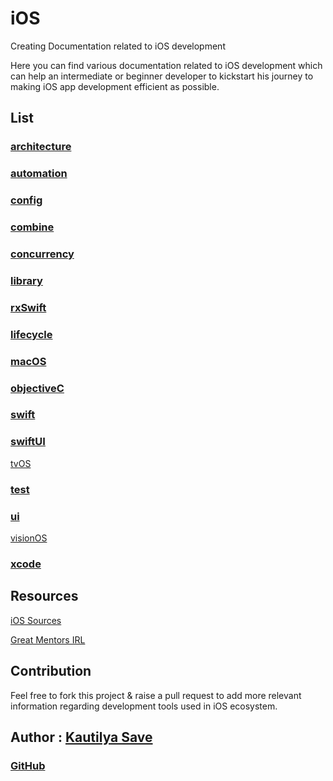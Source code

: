 # iOS

Creating Documentation related to iOS development

Here you can find various documentation related to iOS development which can help an intermediate or beginner developer to kickstart his journey to making iOS app development efficient as possible.

## List

### [architecture](ReadMe_architecture.md)

### [automation](README_automation.md)

### [config](README_config)

### [combine](README_combine.md)

### [concurrency](README_concurrency.md)

### [library](README_library.md)

### [rxSwift](README_rxSwift.md)

### [lifecycle](README_lifecycle.md)

### [macOS](README_macOS.md)

### [objectiveC](README_objectiveC.md)

### [swift](README_swift.md)

### [swiftUI](README_swiftUI.md)

[tvOS](README_tvOS.md)

### [test](README_test.md)

### [ui](README_ui.md)

[visionOS](README_VisionOS.md)
### [xcode](README_xcode.md)

## Resources

[iOS Sources](misc/resources#iOS)

[Great Mentors IRL](misc/resources#Offline)

## Contribution

Feel free to fork this project & raise a pull request to add more relevant information regarding development tools used in iOS ecosystem.

## Author : [Kautilya Save](https://kautilya.design/)

### [GitHub](https://github.com/SensehacK)
